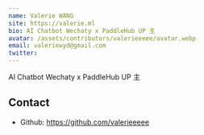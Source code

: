 ```yaml
---
name: Valerie WANG
site: https://valerie.ml
bio: AI Chatbot Wechaty x PaddleHub UP 主
avatar: /assets/contributors/valerieeeee/avatar.webp
email: valeriewyd@gmail.com
twitter:
---
```


AI Chatbot Wechaty x PaddleHub UP 主

## Contact

- Github: <https://github.com/valerieeeee>
